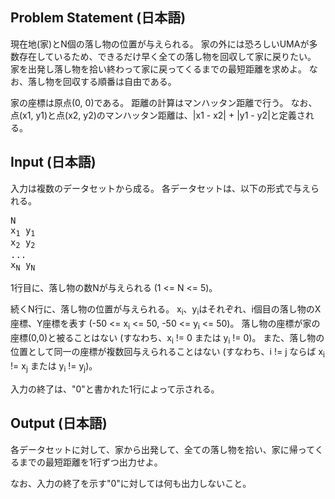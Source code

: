 Problem Statement (日本語)
--
現在地(家)とN個の落し物の位置が与えられる。 家の外には恐ろしいUMAが多数存在しているため、できるだけ早く全ての落し物を回収して家に戻りたい。 家を出発し落し物を拾い終わって家に戻ってくるまでの最短距離を求めよ。
なお、落し物を回収する順番は自由である。

家の座標は原点(0, 0)である。
距離の計算はマンハッタン距離で行う。
なお、点(x1, y1)と点(x2, y2)のマンハッタン距離は、|x1 - x2| + |y1 - y2|と定義される。

Input (日本語)
--
入力は複数のデータセットから成る。
各データセットは、以下の形式で与えられる。

<pre>
N
x<sub>1</sub> y<sub>1</sub>
x<sub>2</sub> y<sub>2</sub>
...
x<sub>N</sub> y<sub>N</sub>
</pre>

1行目に、落し物の数Nが与えられる (1 <= N <= 5)。

続くN行に、落し物の位置が与えられる。
x<sub>i</sub>、y<sub>i</sub>はそれぞれ、i個目の落し物のX座標、Y座標を表す (-50 <= x<sub>i</sub> <= 50, -50 <= y<sub>i</sub> <= 50)。
落し物の座標が家の座標(0,0)と被ることはない (すなわち、x<sub>i</sub> != 0 または y<sub>i</sub> != 0)。
また、落し物の位置として同一の座標が複数回与えられることはない (すなわち、i != j ならば x<sub>i</sub> != x<sub>j</sub> または y<sub>i</sub> != y<sub>j</sub>)。

入力の終了は、"0"と書かれた1行によって示される。

Output (日本語)
--
各データセットに対して、家から出発して、全ての落し物を拾い、家に帰ってくるまでの最短距離を1行ずつ出力せよ。

なお、入力の終了を示す"0"に対しては何も出力しないこと。

